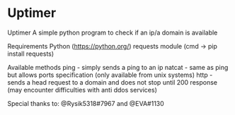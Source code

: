 # Uptimer
Uptimer
A simple python program to check if an ip/a domain is available

Requirements
Python (https://python.org/)
requests module (cmd -> pip install requests)

Available methods
ping - simply sends a ping to an ip
natcat - same as ping but allows ports specification (only available from unix systems)
http - sends a head request to a domain and does not stop until 200 response (may encounter difficulties with anti ddos services) 

Special thanks to: @Rysik5318#7967 and @EVA#1130
